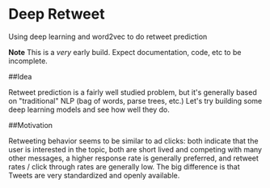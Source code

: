 # Deep Retweet
Using deep learning and word2vec to do retweet prediction

**Note** This is a *very* early build. Expect documentation, code, etc to be incomplete.

##Idea

Retweet prediction is a fairly well studied problem, but it's generally based on "traditional" NLP (bag of words, parse trees, etc.) Let's try building some deep learning models and see how well they do.

##Motivation

Retweeting behavior seems to be similar to ad clicks: both indicate that the user is interested in the topic, both are short lived and competing with many other messages, a higher response rate is generally preferred, and retweet rates / click through rates are generally low. The big difference is that Tweets are very standardized and openly available. 
